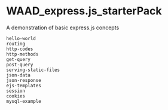 # WAAD_express.js_starterPack
A demonstration of basic express.js concepts


    hello-world
    routing
    http-codes
    http-methods
    get-query
    post-query
    serving-static-files
    json-data
    json-response
    ejs-templates
    session
    cookies
    mysql-example

